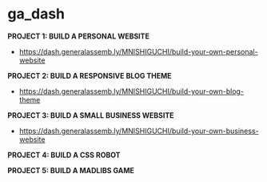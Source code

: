 # ga_dash

**PROJECT 1: BUILD A PERSONAL WEBSITE**
- https://dash.generalassemb.ly/MNISHIGUCHI/build-your-own-personal-website

**PROJECT 2: BUILD A RESPONSIVE BLOG THEME**
- https://dash.generalassemb.ly/MNISHIGUCHI/build-your-own-blog-theme

**PROJECT 3: BUILD A SMALL BUSINESS WEBSITE**
- https://dash.generalassemb.ly/MNISHIGUCHI/build-your-own-business-website

**PROJECT 4: BUILD A CSS ROBOT**

**PROJECT 5: BUILD A MADLIBS GAME**
